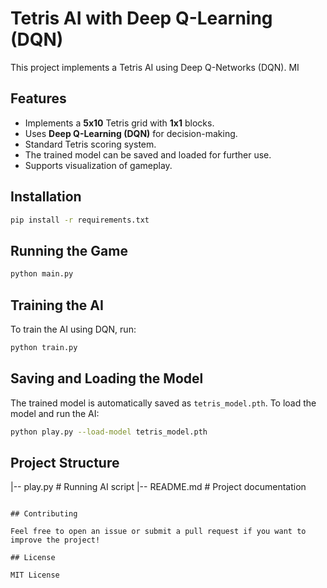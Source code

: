 # Tetris AI with Deep Q-Learning (DQN)

This project implements a Tetris AI using Deep Q-Networks (DQN). MI

## Features

- Implements a **5x10** Tetris grid with **1x1** blocks.
- Uses **Deep Q-Learning (DQN)** for decision-making.
- Standard Tetris scoring system.
- The trained model can be saved and loaded for further use.
- Supports visualization of gameplay.

## Installation

```bash
pip install -r requirements.txt
```

## Running the Game

```bash
python main.py
```

## Training the AI

To train the AI using DQN, run:

```bash
python train.py
```

## Saving and Loading the Model

The trained model is automatically saved as `tetris_model.pth`. To load the model and run the AI:

```bash
python play.py --load-model tetris_model.pth
```

## Project Structure

|-- play.py           # Running AI script
|-- README.md         # Project documentation
```

## Contributing

Feel free to open an issue or submit a pull request if you want to improve the project!

## License

MIT License

